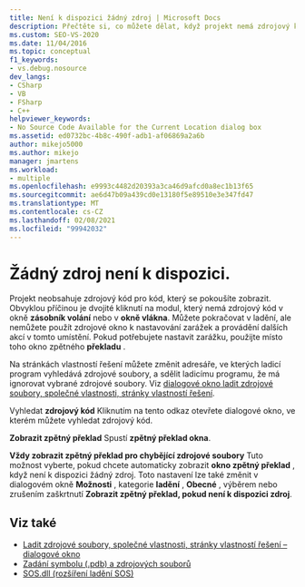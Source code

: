 ```yaml
---
title: Není k dispozici žádný zdroj | Microsoft Docs
description: Přečtěte si, co můžete dělat, když projekt nemá zdrojový kód pro kód, který chcete zobrazit.
ms.custom: SEO-VS-2020
ms.date: 11/04/2016
ms.topic: conceptual
f1_keywords:
- vs.debug.nosource
dev_langs:
- CSharp
- VB
- FSharp
- C++
helpviewer_keywords:
- No Source Code Available for the Current Location dialog box
ms.assetid: ed0732bc-4b8c-490f-adb1-af06869a2a6b
author: mikejo5000
ms.author: mikejo
manager: jmartens
ms.workload:
- multiple
ms.openlocfilehash: e9993c4482d20393a3ca46d9afcd0a8ec1b13f65
ms.sourcegitcommit: ae6d47b09a439cd0e13180f5e89510e3e347fd47
ms.translationtype: MT
ms.contentlocale: cs-CZ
ms.lasthandoff: 02/08/2021
ms.locfileid: "99942032"
---
```

# <a name="no-source-available"></a>Žádný zdroj není k dispozici.
Projekt neobsahuje zdrojový kód pro kód, který se pokoušíte zobrazit. Obvyklou příčinou je dvojité kliknutí na modul, který nemá zdrojový kód v okně **zásobník volání** nebo v **okně vlákna**. Můžete pokračovat v ladění, ale nemůžete použít zdrojové okno k nastavování zarážek a provádění dalších akcí v tomto umístění. Pokud potřebujete nastavit zarážku, použijte místo toho okno zpětného **překladu** .

 Na stránkách vlastností řešení můžete změnit adresáře, ve kterých ladicí program vyhledává zdrojové soubory, a sdělit ladicímu programu, že má ignorovat vybrané zdrojové soubory. Viz [dialogové okno ladit zdrojové soubory, společné vlastnosti, stránky vlastností řešení](../debugger/debug-source-files-common-properties-solution-property-pages-dialog-box.md).

 Vyhledat **zdrojový kód** Kliknutím na tento odkaz otevřete dialogové okno, ve kterém můžete vyhledat zdrojový kód.

 **Zobrazit zpětný překlad** Spustí **zpětný překlad okna**.

 **Vždy zobrazit zpětný překlad pro chybějící zdrojové soubory** Tuto možnost vyberte, pokud chcete automaticky zobrazit **okno zpětný překlad** , když není k dispozici žádný zdroj. Toto nastavení lze také změnit v dialogovém okně **Možnosti** , kategorie **ladění** , **Obecné** , výběrem nebo zrušením zaškrtnutí **Zobrazit zpětný překlad, pokud není k dispozici zdroj**.

## <a name="see-also"></a>Viz také
- [Ladit zdrojové soubory, společné vlastnosti, stránky vlastností řešení – dialogové okno](../debugger/debug-source-files-common-properties-solution-property-pages-dialog-box.md)
- [Zadání symbolu (.pdb) a zdrojových souborů](../debugger/specify-symbol-dot-pdb-and-source-files-in-the-visual-studio-debugger.md)
- [SOS.dll (rozšíření ladění SOS)](/dotnet/framework/tools/sos-dll-sos-debugging-extension)